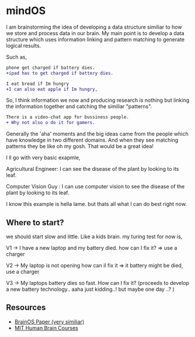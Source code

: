 # mindOS
I am brainstorming the idea of developing a data structure similiar to how we store and process data in our brain. My main point is to develop a data structure which uses information linking and pattern matching to generate logical results.

Such as,
```Diff
phone get charged if battery dies. 
+ipad has to get charged if battery dies.
```
```Diff
I eat bread if Im hungry
+I can also eat apple if Im hungry,
```


So, I think information we now and producing research is nothing but linking the information together and catching the similiar "patterns".
```Diff
There is a video-chat app for bussiness people.
+ Why not also o do it for gamers.
```


Generally the 'aha' moments and the big ideas came from the people which have knowledge in two different domains. And when they see matching patterns they be like oh my gosh. That would be a great idea!

I ll go with very basic exapmle,

Agricultural Engineer: I can see the disease of the plant by looking to its leaf.

Computer Vision Guy  : I can use computer vision to see the disease of the plant by looking to its leaf.

I know this example is hella lame. but thats all what I can do best right now.

## Where to start?

we should start slow and little. Like a kids brain.
my turing test for now is,

V1 -> I have a new laptop and my battery died. how can I fix it? => use a charger

V2 -> My laptop is not opening how can iI fix it => it battery might be died, use a charger

V3 -> My laptops battery dies so fast. How can I fix it? (proceeds to develop a new battery technology.. aaha just kidding..! but maybe one day ..? )

## Resources
- [BrainOS Paper (very similiar)](https://www.frontiersin.org/articles/10.3389/fncom.2020.00016/full)
- [MIT Human Brain Courses](https://www.youtube.com/watch?v=ba-HMvDn_vU&t=310)
